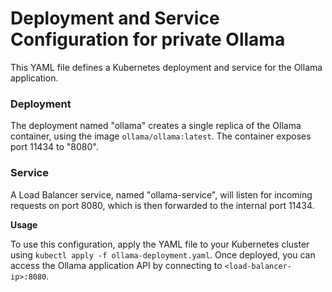 **Deployment and Service Configuration for private Ollama**
=============================================

This YAML file defines a Kubernetes deployment and service for the Ollama application.

### Deployment

The deployment named "ollama" creates a single replica of the Ollama container, using the image `ollama/ollama:latest`. The container exposes port 11434 to "8080".

### Service

A Load Balancer service, named "ollama-service", will listen for incoming requests on port 
8080, which is then forwarded to the internal port 11434.

**Usage**

To use this configuration, apply the YAML file to your Kubernetes cluster using `kubectl apply -f ollama-deployment.yaml`. Once deployed, you can access the Ollama application API by connecting to `<load-balancer-ip>:8080`.